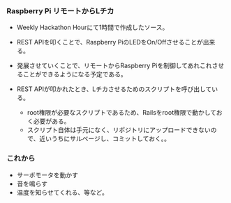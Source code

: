 ### Raspberry Pi リモートからLチカ

* Weekly Hackathon Hourにて1時間で作成したソース。
* REST APIを叩くことで、Raspberry PiのLEDをOn/Offさせることが出来る。
* 発展させていくことで、リモートからRaspberry Piを制御してあれこれさせることができるようになる予定である。

* REST APIが叩かれたとき、Lチカさせるためのスクリプトを呼び出している。
  * root権限が必要なスクリプトであるため、Railsをroot権限で動かしておく必要がある。
  * スクリプト自体は手元になく、リポジトリにアップロードできないので、近いうちにサルベージし、コミットしておく。。

### これから

* サーボモータを動かす
* 音を鳴らす
* 温度を知らせてくれる、等など。
